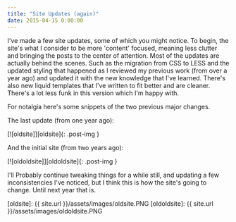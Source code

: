 ```yaml
---
title: "Site Updates (again)"
date: 2015-04-15 0:00:00
---
```


I've made a few site updates, some of which you might notice. To begin, the site's what I consider to be more 'content' focused, meaning less clutter and bringing the posts to the center of attention. Most of the updates are actually behind the scenes. Such as the migration from CSS to LESS and the updated styling that happened as I reviewed my previous work (from over a year ago) and updated it with the new knowledge that I've learned. There's also new liquid templates that I've written to fit better and are cleaner. There's a lot less funk in this version which I'm happy with.

For notalgia here's some snippets of the two previous major changes.

The last update (from one year ago):

[![oldsite]][oldsite]{: .post-img }

And the initial site (from two years ago):

[![oldoldsite]][oldoldsite]{: .post-img }

I'll Probably continue tweaking things for a while still, and updating a few inconsistencies I've noticed, but I think this is how the site's going to change. Until next year that is.



[oldsite]: {{ site.url }}/assets/images/oldsite.PNG
[oldoldsite]: {{ site.url }}/assets/images/oldoldsite.PNG
